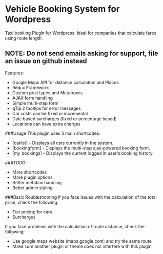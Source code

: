 # Vehicle Booking System for Wordpress
Taxi booking Plugin for Wordpress. Ideal for companies that calculate fares using route length.

## NOTE: Do not send emails asking for support, file an issue on github instead

Features:
* Google Maps API for distance calculation and Places
* Redux Framework
* Custom post types and Metaboxes
* AJAX form handling
* Simple multi-step form
* qTip 2 tooltips for error messages
* Car costs can be fixed or incremental
* Date based surcharges (fixed or percentage based)
* Locations can have extra charges

###Usage
This plugin uses 3 main shortcodes:
* [carlist] - Displays all cars currently in the system.
* [bookingform] - Displays the multi-step ajax-powered booking form.
* [my_bookings] - Displays the current logged in user's booking history.

###TODO
* More shortcodes
* More plugin options
* Better metabox handling
* Better admin styling

###Basic Roubleshooting
If you face issues with the calculation of the total price, check the following:
* Tier pricing for cars
* Surcharges

If you face problems with the calculation of route distance, check the following:
* Use google maps website (maps.google.com) and try the same route
* Make sure another plugin or theme does not interfere with this plugin
